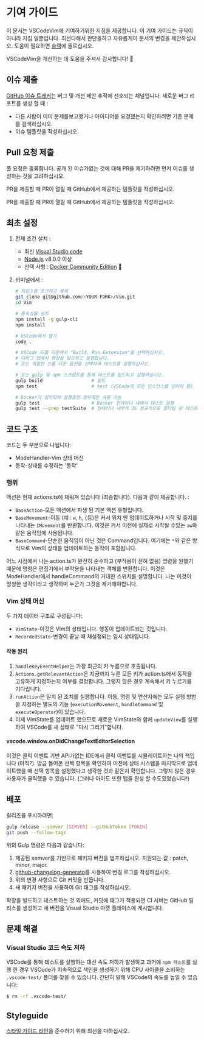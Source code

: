 # 기여 가이드

이 문서는 VSCodeVim에 기여하기위한 지침을 제공합니다. 이 기여 가이드는 규칙이 아니라 지침 일뿐입니다. 최선다해서 판단을하고 자유롭게이 문서의 변경을 제안하십시오. 도움이 필요하면 [슬랙](https://vscodevim.herokuapp.com/)에 들르십시오.

VSCodeVim을 개선하는 데 도움을 주셔서 감사합니다! :clap:

## 이슈 제출

[GitHub 이슈 트래커](https://github.com/VSCodeVim/Vim/issues)는 버그 및 개선 제안 추적에 선호되는 채널입니다. 
새로운 버그 리포트를 생성 할 때 :

- 다른 사람이 이미 문제를보고했거나 아이디어를 요청했는지 확인하려면 기존 문제를 검색하십시오.
- 이슈 템플릿을 작성하십시오.

## Pull 요청 제출

풀 요청은 훌륭합니다. 공개 된 이슈가없는 것에 대해 PR을 제기하려면 먼저 이슈를 생성하는 것을 고려하십시오.

PR을 제출할 때 PR이 열릴 때 GitHub에서 제공하는 템플릿을 작성하십시오.

PR을 제출할 때 PR이 열릴 때 GitHub에서 제공하는 템플릿을 작성하십시오.

## 최초 설정

1.  전제 조건 설치 :
    - 최신 [Visual Studio code](https://code.visualstudio.com/)
    - [Node.js](https://nodejs.org/) v8.0.0 이상
    - 선택 사항 : [Docker Community Edition](https://store.docker.com/search?type=edition&offering=community) 🐋
1.  터미널에서 :

    ```bash
    # 저장소를 포크하고 복제
    git clone git@github.com:<YOUR-FORK>/Vim.git
    cd Vim

    # 종속성을 설치
    npm install -g gulp-cli
    npm install

    # VSCode에서 열기
    code .

    # VSCode 드롭 다운에서 "Build, Run Extension"을 선택하십시오.
    # 디버그 탭에서 확장을 빌드하고 실행합니다.
    # 또는 적절한 드롭 다운 옵션을 선택하여 테스트를 실행하십시오.

    # 또는 gulp 및 npm 스크립트를 통해 테스트를 빌드하고 실행하십시오.
    gulp build                  # 빌드
    npm test                    # test (VSCode의 모든 인스턴스를 닫아야 함)

    # Docker가 설치되어 실행중인 경우에만 사용 가능
    gulp test                   # Docker 컨테이너 내에서 테스트 실행
    gulp test --grep testSuite  # 컨테이너 내부의 JS 정규식으로 필터링 된 테스트 / 스위트 만 실행
    ```

## 코드 구조

코드는 두 부분으로 나뉩니다:

- ModeHandler-Vim 상태 머신
- 동작-상태를 수정하는 '동작'

### 행위

액션은 현재 actions.ts에 채워져 있습니다 (죄송합니다). 다음과 같이 제공합니다. :

- `BaseAction`-모든 액션에서 파생 된 기본 액션 유형입니다.
- `BaseMovement`-이동 (예 : `w`, `h`, `{`등)은 커서 위치 만 업데이트하거나 시작 및 중지를 나타내는 `IMovement`를 반환합니다. 이것은 커서 이전에 실제로 시작될 수있는 `aw`와 같은 움직임에 사용됩니다.
- `BaseCommand`-단순한 움직임이 아닌 것은 Command입니다. 여기에는 `*`와 같은 방식으로 Vim의 상태를 업데이트하는 동작이 포함됩니다.

어느 시점에서 나는 action.ts가 완전히 순수하고 (부작용이 전혀 없음) 명령을 원했기 때문에 명령은 편집기에서 부작용을 나타내는 객체를 반환합니다. 이것은 ModeHandler에서 handleCommand의 거대한 스위치를 설명합니다. 나는 이것이 멍청한 생각이라고 생각하며 누군가 그것을 제거해야합니다.

### Vim 상태 머신

두 가지 데이터 구조로 구성됩니다:

- `VimState`-이것은 Vim의 상태입니다. 행동이 업데이트되는 것입니다.
- `RecordedState`-변경이 끝날 때 재설정되는 임시 상태입니다.

#### 작동 원리

1. `handleKeyEventHelper`는 가장 최근의 키 누름으로 호출됩니다.
2. `Actions.getRelevantAction`은 지금까지 누른 모든 키가 action.ts에서 동작을 고유하게 지정하는지 여부를 결정합니다. 그렇지 않은 경우 계속해서 키 누르기를 기다립니다.
3. `runAction`은 일치 된 조치를 실행합니다. 이동, 명령 및 연산자에는 모두 실행 방법을 지정하는 별도의 기능 (`executionMovement`, `handleCommand` 및 `executeOperator`)이 있습니다.
4. 이제 VimState를 업데이트 했으므로 새로운 VimState와 함께 `updateView`를 실행하여 VSCode를 새 상태로 "다시 그리기"합니다.

#### vscode.window.onDidChangeTextEditorSelection

이것은 클릭 이벤트 기반 API가없는 IDE에서 클릭 이벤트를 시뮬레이트하는 나의 핵입니다 (아직?). 방금 들어온 선택 항목을 확인하여 이전에 상태 시스템을 마지막으로 업데이트했을 때 선택 항목을 설정했다고 생각한 것과 같은지 확인합니다. 그렇지 않은 경우 사용자가 클릭했을 수 있습니다. (그러나 아마도 또한  탭을 완성 할 수도있었습니다!)

## 배포

릴리즈를 푸시하려면:

```bash
gulp release --semver [SEMVER] --gitHubToken [TOKEN]
git push --follow-tags
```

위의 Gulp 명령은 다음과 같습니다:

1. 제공된 semver를 기반으로 패키지 버전을 범프하십시오. 지원되는 값 : patch, minor, major.
2. [github-changelog-generato](https://github.com/github-changelog-generator/github-changelog-generator)를 사용하여 변경 로그를 작성하십시오.
3. 위의 변경 사항으로 Git 커밋을 만듭니다.
4. 새 패키지 버전을 사용하여 Git 태그를 작성하십시오.

확장을 빌드하고 테스트하는 것 외에도, 커밋에 태그가 적용되면 CI 서버는 GitHub 릴리스를 생성하고 새 버전을 Visual Studio 마켓 플레이스에 게시합니다.

## 문제 해결

### Visual Studio 코드 속도 저하

VSCode를 통해 테스트를 실행하는 대신 속도 저하가 발생하고 과거에 `npm 테스트`를 실행 한 경우 VSCode가 지속적으로 색인을 생성하기 위해 CPU 사이클을 소비하는 `.vscode-test/` 폴더를 찾을 수 있습니다. 간단히 말해 VSCode의 속도를 높일 수 있습니다:

```bash
$ rm -rf .vscode-test/
```

## Styleguide

[스타일 가이드 라인](https://github.com/VSCodeVim/Vim/blob/master/STYLE.md)을 준수하기 위해 최선을 다하십시오.
